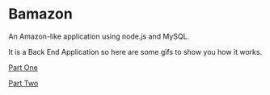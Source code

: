 # Bamazon

An Amazon-like application using node.js and MySQL.

It is a Back End Application so here are some gifs to show you how it works.

[Part One](https://giphy.com/gifs/26gmgHCw9oa4eB9K0)

[Part Two](https://giphy.com/gifs/l4Ephq69ksLRhypmE)
